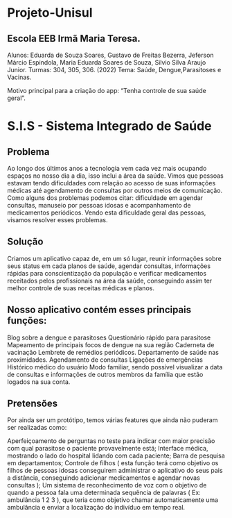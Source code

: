 # Projeto-Unisul

## Escola EEB Irmã Maria Teresa.
Alunos: Eduarda de Souza Soares, Gustavo de Freitas Bezerra, Jeferson Márcio Espindola, Maria Eduarda Soares de Souza, Silvio Silva Araujo Junior.
Turmas: 304, 305, 306. (2022)
Tema: Saúde, Dengue,Parasitoses e Vacinas.                                                 

Motivo principal para a criação do app: “Tenha controle de sua saúde geral”.

# S.I.S - Sistema Integrado de Saúde

## Problema
Ao longo dos últimos anos a tecnologia vem cada vez mais ocupando espaços no nosso dia a dia, isso inclui a área da saúde. Vimos que pessoas estavam tendo dificuldades com relação ao acesso de suas informações médicas até agendamento de consultas por outros meios de comunicação. Como alguns dos problemas podemos citar: dificuldade em agendar consultas, manuseio por pessoas idosas e acompanhamento de medicamentos periódicos. Vendo esta dificuldade geral das pessoas, visamos resolver esses problemas.

## Solução
Criamos um aplicativo capaz de, em um só lugar, reunir informações sobre seus status em cada planos de saúde, agendar consultas, informações rápidas para conscientização da população e verificar medicamentos receitados pelos profissionais na área da saúde, conseguindo assim ter melhor controle de suas receitas médicas e planos.

## Nosso aplicativo contém esses principais funções:

Blog sobre a dengue e parasitoses
Questionário rápido para parasitose
Mapeamento de principais focos de dengue na sua região
Caderneta de vacinação 
Lembrete de remédios periódicos.
Departamento de saúde nas proximidades.
Agendamento de consultas
Ligações de emergências
Histórico médico do usuário 
Modo familiar, sendo possível visualizar a data de consultas e informações de outros membros da família que estão logados na sua conta.


## Pretensões	

Por ainda ser um protótipo, temos várias features que ainda não puderam ser realizadas como: 

Aperfeiçoamento de perguntas no teste para indicar com maior precisão com qual parasitose o paciente provavelmente está;
Interface médica, mostrando o lado do hospital lidando com cada paciente;
Barra de pesquisa em departamentos;
Controle de filhos ( esta função terá como objetivo os filhos de pessoas idosas conseguirem administrar o aplicativo do seus pais a distância, conseguindo adicionar medicamentos e agendar novas consultas );
Um sistema de reconhecimento de voz com o objetivo de quando a pessoa fala uma determinada sequência de palavras ( Ex: ambulância 1 2 3 ), que teria como objetivo chamar automaticamente uma ambulância e enviar a localização do indivíduo em tempo real.
